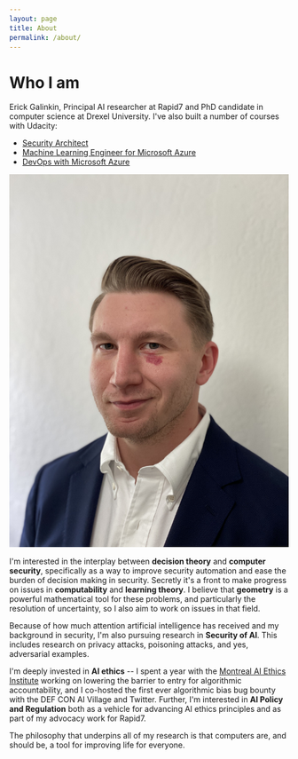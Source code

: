 ```yaml
---
layout: page
title: About
permalink: /about/
---
```

# Who I am
Erick Galinkin, Principal AI researcher at Rapid7 and PhD candidate in computer science at Drexel University.
I've also built a number of courses with Udacity:
* [Security Architect](https://www.udacity.com/course/security-architect-nanodegree--nd992)
* [Machine Learning Engineer for Microsoft Azure](https://www.udacity.com/course/machine-learning-engineer-for-microsoft-azure-nanodegree--nd00333)
* [DevOps with Microsoft Azure](https://www.udacity.com/course/cloud-devops-using-microsoft-azure-nanodegree--nd082)

![This is my face](/assets/img/erick-headshot.jpg)

I'm interested in the interplay between **decision theory** and **computer security**, specifically as a way to improve security automation and ease the burden of decision making in security.
Secretly it's a front to make progress on issues in **computability** and **learning theory**.
I believe that **geometry** is a powerful mathematical tool for these problems, and particularly the resolution of uncertainty, so I also aim to work on issues in that field.

Because of how much attention artificial intelligence has received and my background in security, I'm also pursuing research in **Security of AI**. 
This includes research on privacy attacks, poisoning attacks, and yes, adversarial examples.

I'm deeply invested in **AI ethics** -- I spent a year with the [Montreal AI Ethics Institute](montrealethics.ai) working on lowering the barrier to entry for algorithmic accountability, and I co-hosted the first ever algorithmic bias bug bounty with the DEF CON AI Village and Twitter.
Further, I'm interested in **AI Policy and Regulation** both as a vehicle for advancing AI ethics principles and as part of my advocacy work for Rapid7.

The philosophy that underpins all of my research is that computers are, and should be, a tool for improving life for everyone.
